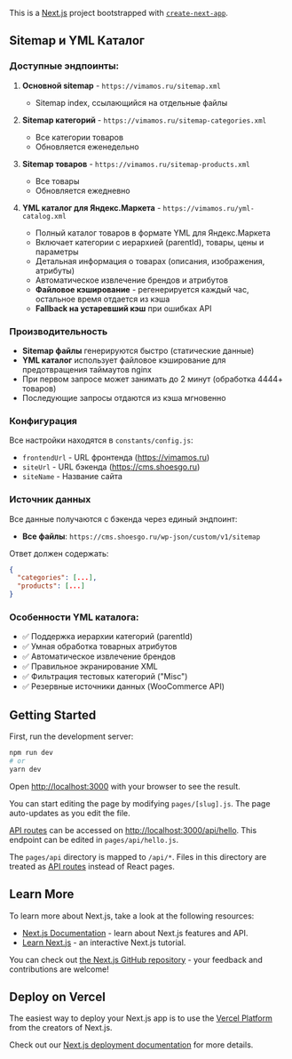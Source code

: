 This is a [Next.js](https://nextjs.org/) project bootstrapped with [`create-next-app`](https://github.com/vercel/next.js/tree/canary/packages/create-next-app).

## Sitemap и YML Каталог

### Доступные эндпоинты:

1. **Основной sitemap** - `https://vimamos.ru/sitemap.xml`
   - Sitemap index, ссылающийся на отдельные файлы

2. **Sitemap категорий** - `https://vimamos.ru/sitemap-categories.xml`
   - Все категории товаров
   - Обновляется еженедельно

3. **Sitemap товаров** - `https://vimamos.ru/sitemap-products.xml`
   - Все товары
   - Обновляется ежедневно

4. **YML каталог для Яндекс.Маркета** - `https://vimamos.ru/yml-catalog.xml`
   - Полный каталог товаров в формате YML для Яндекс.Маркета
   - Включает категории с иерархией (parentId), товары, цены и параметры
   - Детальная информация о товарах (описания, изображения, атрибуты)
   - Автоматическое извлечение брендов и атрибутов
   - **Файловое кэширование** - регенерируется каждый час, остальное время отдается из кэша
   - **Fallback на устаревший кэш** при ошибках API

### Производительность

- **Sitemap файлы** генерируются быстро (статические данные)
- **YML каталог** использует файловое кэширование для предотвращения таймаутов nginx
- При первом запросе может занимать до 2 минут (обработка 4444+ товаров)
- Последующие запросы отдаются из кэша мгновенно

### Конфигурация

Все настройки находятся в `constants/config.js`:
- `frontendUrl` - URL фронтенда (https://vimamos.ru)
- `siteUrl` - URL бэкенда (https://cms.shoesgo.ru)
- `siteName` - Название сайта

### Источник данных

Все данные получаются с бэкенда через единый эндпоинт:
- **Все файлы**: `https://cms.shoesgo.ru/wp-json/custom/v1/sitemap`

Ответ должен содержать:
```json
{
  "categories": [...],
  "products": [...]
}
```

### Особенности YML каталога:

- ✅ Поддержка иерархии категорий (parentId)
- ✅ Умная обработка товарных атрибутов
- ✅ Автоматическое извлечение брендов
- ✅ Правильное экранирование XML
- ✅ Фильтрация тестовых категорий ("Misc")
- ✅ Резервные источники данных (WooCommerce API)

## Getting Started

First, run the development server:

```bash
npm run dev
# or
yarn dev
```

Open [http://localhost:3000](http://localhost:3000) with your browser to see the result.

You can start editing the page by modifying `pages/[slug].js`. The page auto-updates as you edit the file.

[API routes](https://nextjs.org/docs/api-routes/introduction) can be accessed on [http://localhost:3000/api/hello](http://localhost:3000/api/hello). This endpoint can be edited in `pages/api/hello.js`.

The `pages/api` directory is mapped to `/api/*`. Files in this directory are treated as [API routes](https://nextjs.org/docs/api-routes/introduction) instead of React pages.

## Learn More

To learn more about Next.js, take a look at the following resources:

- [Next.js Documentation](https://nextjs.org/docs) - learn about Next.js features and API.
- [Learn Next.js](https://nextjs.org/learn) - an interactive Next.js tutorial.

You can check out [the Next.js GitHub repository](https://github.com/vercel/next.js/) - your feedback and contributions are welcome!

## Deploy on Vercel

The easiest way to deploy your Next.js app is to use the [Vercel Platform](https://vercel.com/new?utm_medium=default-template&filter=next.js&utm_source=create-next-app&utm_campaign=create-next-app-readme) from the creators of Next.js.

Check out our [Next.js deployment documentation](https://nextjs.org/docs/deployment) for more details.
